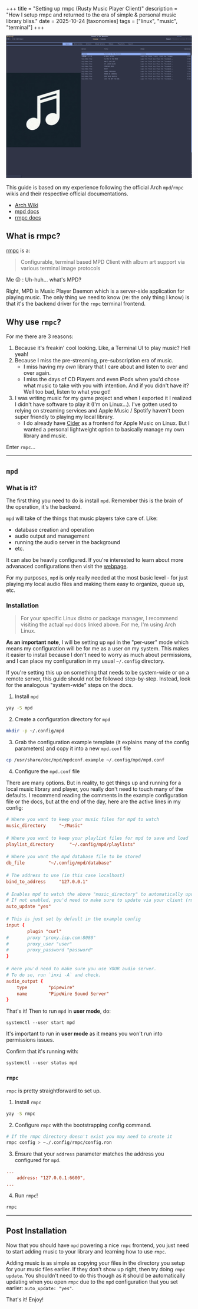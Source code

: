 +++
title = "Setting up rmpc (Rusty Music Player Client)"
description = "How I setup rmpc and returned to the era of simple & personal music library bliss."
date = 2025-10-24
[taxonomies]
tags = ["linux", "music", "terminal"]
+++

![my rmpc](/images/rmpc.png "rmpc running")

This guide is based on my experience following the official Arch `mpd`/`rmpc` wikis and their respective official documentations.
- [Arch Wiki](https://wiki.archlinux.org/title/Music_Player_Daemon#)
- [mpd docs](https://mpd.readthedocs.io/en/stable/index.html)
- [rmpc docs](https://mierak.github.io/rmpc/)

## What is rmpc?

[rmpc](https://github.com/mierak/rmpc) is a:

> Configurable, terminal based MPD Client with album art support via various terminal image protocols

Me :confused: : Uh-huh... what's MPD?

Right, MPD is Music Player Daemon which is a server-side application for playing music.
The only thing we need to know (re: the only thing I know) is that it's the backend driver for the `rmpc` terminal frontend.

## Why use `rmpc`?

For me there are 3 reasons:

1. Because it's freakin' cool looking. Like, a Terminal UI to play music? Hell yeah!
2. Because I miss the pre-streaming, pre-subscription era of music.
    - I miss having my _own_ library that I care about and listen to over and over again.
    - I miss the days of CD Players and even iPods when you'd chose what music to take with you with intention. And if you didn't have it? Well too bad, listen to what you got!
3. I was writing music for my game project and when I exported it I realized I didn't have software to play it (I'm on Linux...). I've gotten used to relying on streaming services and Apple Music / Spotify haven't been super friendly to playing my local library.
    - I do already have [Cider](https://cider.sh/) as a frontend for Apple Music on Linux. But I wanted a personal lightweight option to basically manage my own library and music.

Enter `rmpc`...

---

## `mpd`

### What is it?

The first thing you need to do is install `mpd`.
Remember this is the brain of the operation, it's the backend.

`mpd` will take of the things that music players take care of. Like:
- database creation and operation
- audio output and management
- running the audio server in the background
- etc.

It can also be heavily configured. If you're interested to learn about more advanaced configurations then visit the [webpage](https://mpd.readthedocs.io/en/stable/index.html).

For my purposes, `mpd` is only really needed at the most basic level - for just playing my local audio files and making them easy to organize, queue up, etc.

### Installation

> For your specific Linux distro or package manager, I recommend visiting the actual `mpd` docs linked above. For me, I'm using Arch Linux.

**As an important note**, I will be setting up `mpd` in the "per-user" mode which means my configuration will be for me as a user on my system.
This makes it easier to install because I don't need to worry as much about permissions, and I can place my configuration in my usual `~/.config` directory.

If you're setting this up on something that needs to be system-wide or on a remote server, this guide should not be followed step-by-step.
Instead, look for the analogous "system-wide" steps on the docs.

1. Install `mpd`

```bash
yay -S mpd
```

2. Create a configuration directory for `mpd`

```bash
mkdir -p ~/.config/mpd
```

3. Grab the configuration example template (it explains many of the config parameters) and copy it into a new `mpd.conf` file

```bash
cp /usr/share/doc/mpd/mpdconf.example ~/.config/mpd/mpd.conf
```

4. Configure the `mpd.conf` file

There are many options. But in reality, to get things up and running for a local music library and player, you really don't need to touch many of the defaults.
I recommend reading the comments in the example configuration file or the docs, but at the end of the day, here are the active lines in my config:

```conf
# Where you want to keep your music files for mpd to watch
music_directory		"~/Music"

# Where you want to keep your playlist files for mpd to save and load
playlist_directory		"~/.config/mpd/playlists"

# Where you want the mpd database file to be stored
db_file			"~/.config/mpd/database"

# The address to use (in this case localhost)
bind_to_address		"127.0.0.1"

# Enables mpd to watch the above "music_directory" to automatically update
# If not enabled, you'd need to make sure to update via your client (rmpc)
auto_update	"yes"

# This is just set by default in the example config
input {
        plugin "curl"
#       proxy "proxy.isp.com:8080"
#       proxy_user "user"
#       proxy_password "password"
}

# Here you'd need to make sure you use YOUR audio server.
# To do so, run `inxi -A` and check.
audio_output {
	type		"pipewire"
	name		"PipeWire Sound Server"
}
```

That's it!
Then to run `mpd` in **user mode**, do:

```
systemctl --user start mpd
```

It's important to run in **user mode** as it means you won't run into permissions issues.

Confirm that it's running with:

```
systemctl --user status mpd
```


### `rmpc`

`rmpc` is pretty straightforward to set up.

1. Install `rmpc`

```bash
yay -S rmpc
```

2. Configure `rmpc` with the bootstrapping config command.
```bash
# If the rmpc directory doesn't exist you may need to create it
rmpc config > ~./.config/rmpc/config.ron
```

3. Ensure that your `address` parameter matches the address you configured for `mpd`.

```conf
...
    address: "127.0.0.1:6600",
...
```

4. Run `rmpc`!

```bash
rmpc
```

---

## Post Installation

Now that you should have `mpd` powering a nice `rmpc` frontend, you just need to start adding music to your library and learning how to use `rmpc`.

Adding music is as simple as copying your files in the directory you setup for your music files earlier.
If they don't show up right, then try doing `rmpc update`.
You shouldn't need to do this though as it should be automatically updating when you open `rmpc` due to the `mpd` configuration that you set earlier: `auto_update: "yes"`.

That's it! Enjoy!

